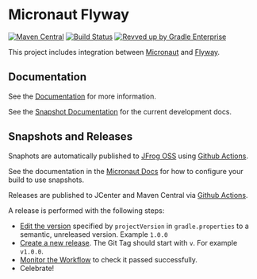 # Micronaut Flyway

[![Maven Central](https://img.shields.io/maven-central/v/io.micronaut.flyway/micronaut-flyway.svg?label=Maven%20Central)](https://search.maven.org/search?q=g:%22io.micronaut.flyway%22%20AND%20a:%22micronaut-flyway%22)
[![Build Status](https://github.com/micronaut-projects/micronaut-flyway/workflows/Java%20CI/badge.svg)](https://github.com/micronaut-projects/micronaut-flyway/actions)
[![Revved up by Gradle Enterprise](https://img.shields.io/badge/Revved%20up%20by-Gradle%20Enterprise-06A0CE?logo=Gradle&labelColor=02303A)](https://ge.micronaut.io/scans)

This project includes integration between [Micronaut](http://micronaut.io) and [Flyway](https://flywaydb.org/).


## Documentation

See the [Documentation](https://micronaut-projects.github.io/micronaut-flyway/latest/guide/) for more information. 

See the [Snapshot Documentation](https://micronaut-projects.github.io/micronaut-flyway/snapshot/guide/) for the current development docs.


## Snapshots and Releases

Snaphots are automatically published to [JFrog OSS](https://oss.jfrog.org/artifactory/oss-snapshot-local/) using [Github Actions](https://github.com/micronaut-projects/micronaut-flyway/actions).

See the documentation in the [Micronaut Docs](https://docs.micronaut.io/latest/guide/index.html#usingsnapshots) for how to configure your build to use snapshots.

Releases are published to JCenter and Maven Central via [Github Actions](https://github.com/micronaut-projects/micronaut-flyway/actions).

A release is performed with the following steps:

* [Edit the version](https://github.com/micronaut-projects/micronaut-flyway/edit/master/gradle.properties) specified by `projectVersion` in `gradle.properties` to a semantic, unreleased version. Example `1.0.0`
* [Create a new release](https://github.com/micronaut-projects/micronaut-flyway/releases/new). The Git Tag should start with `v`. For example `v1.0.0`.
* [Monitor the Workflow](https://github.com/micronaut-projects/micronaut-flyway/actions?query=workflow%3ARelease) to check it passed successfully.
* Celebrate!

